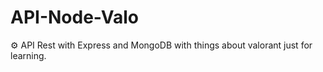 # API-Node-Valo

⚙️ API Rest with Express and MongoDB with things about valorant just for learning.
